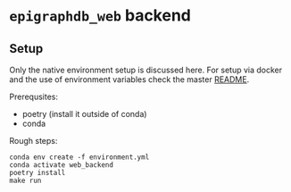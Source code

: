 # `epigraphdb_web` backend

## Setup

Only the native environment setup is discussed here.
For setup via docker and the use of environment variables
check the master [README](../README.md).

Prerequsites:

- poetry (install it outside of conda)
- conda

Rough steps:

```
conda env create -f environment.yml
conda activate web_backend
poetry install
make run
```
